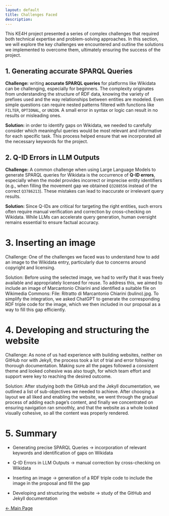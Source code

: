 ```yaml
---
layout: default
title: Challenges Faced 
description:
---
```


This KE4H project presented a series of complex challenges that required both technical expertise and problem-solving approaches. In this section, we will explore the key challenges we encountered and outline the solutions we implemented to overcome them, ultimately ensuring the success of the project. 

## 1. Generating accurate SPARQL Queries

**Challenge:** writing **accurate SPARQL queries** for platforms like Wikidata can be challenging, especially for beginners. The complexity originates from understanding the structure of RDF data, knowing the variety of prefixes used and the way relationships between entities are modeled. Even simple questions can require nested patterns filtered with functions like <code class="language-plaintext highlighter-rouge">FILTER</code>, <code class="language-plaintext highlighter-rouge">OPTIONAL</code>, or <code class="language-plaintext highlighter-rouge">UNION</code>. A small error in syntax or logic can result in no results or misleading ones.

**Solution:** in order to identify gaps on Wikidata, we needed to carefully consider which meaningful queries would be most relevant and informative for each specific task. This process helped ensure that we incorporated all the necessary keywords for the project. 

## 2. Q-ID Errors in LLM Outputs

**Challenge:** A common challenge when using Large Language Models to generate SPARQL queries for Wikidata is the occurrence of **Q-ID errors**, especially when the model provides incorrect or imprecise entity identifiers (e.g., when filling the movement gap we obtained <code class="language-plaintext highlighter-rouge">Q3288556</code>  instead of the correct <code class="language-plaintext highlighter-rouge">Q3786213</code>). These mistakes can lead to inaccurate or irrelevant query results. 

**Solution:** Since Q-IDs are critical for targeting the right entities, such errors often require manual verification and correction by cross-checking on Wikidata. While LLMs can accelerate query generation, human oversight remains essential to ensure factual accuracy.

# 3. Inserting an image 

Challenge: One of the challenges we faced was to understand how to add an image to the Wikidata entry, particularly due to concerns around copyright and licensing. 

Solution: Before using the selected image, we had to verify that it was freely available and appropriately licensed for reuse. To address this, we aimed to include an image of Marcantonio Chiarini and identified a suitable file on Wikimedia Commons: File: Ritratto di Marcantonio Chiarini (bulino).jpg. To simplify the integration, we asked ChatGPT to generate the corresponding RDF triple code for the image, which we then included in our proposal as a way to fill this gap efficiently. 

# 4. Developing and structuring the website 

Challenge: As none of us had experience with building websites, neither on GitHub nor with Jekyll, the process took a lot of trial and error following thorough documentation. Making sure all the pages followed a consistent theme and looked cohesive was also tough, for which team effort and support were key to reaching the desired outcome. 


Solution: After studying both the GitHub and the Jekyll documentation, we outlined a list of sub-objectives we needed to achieve. After choosing a layout we all liked and enabling the website, we went through the gradual process of adding each page’s content, and finally we concentrated on ensuring navigation ran smoothly, and that the website as a whole looked visually cohesive, so all the content was properly rendered.

# 5. Summary 

- Generating precise SPARQL Queries → incorporation of relevant keywords and identification of gaps on Wikidata

- Q-ID Errors in LLM Outputs → manual correction by cross-checking on Wikidata

- Inserting an image → generation of a RDF triple code to include the image in the proposal and fill the gap

- Developing and structuring the website → study of the GitHub and Jekyll documentation



[← Main Page](./)
